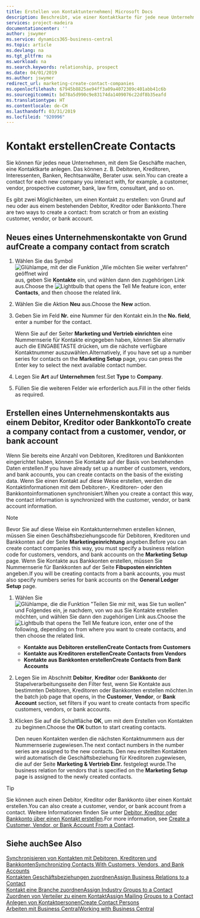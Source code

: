```yaml
---
title: Erstellen von Kontaktunternehmen| Microsoft Docs
description: Beschreibt, wie einer Kontaktkarte für jede neue Unternehmung oder potentielle neuen Unternehmung erstellt wird, mit dem Sie eine Geschäftsbeziehung haben.
services: project-madeira
documentationcenter: ''
author: jswymer
ms.service: dynamics365-business-central
ms.topic: article
ms.devlang: na
ms.tgt_pltfrm: na
ms.workload: na
ms.search.keywords: relationship, prospect
ms.date: 04/01/2019
ms.author: jswymer
redirect_url: marketing-create-contact-companies
ms.openlocfilehash: 67945b8825ae94ff3a09a4072309c401abb41c6b
ms.sourcegitcommit: bd78a5d990c9e83174da1409076c22df8b35eafd
ms.translationtype: HT
ms.contentlocale: de-CH
ms.lasthandoff: 03/31/2019
ms.locfileid: "920996"
---
```

# <a name="create-contacts"></a><span data-ttu-id="344c1-103">Kontakt erstellen</span><span class="sxs-lookup"><span data-stu-id="344c1-103">Create Contacts</span></span>
<span data-ttu-id="344c1-104">Sie können für jedes neue Unternehmen, mit dem Sie Geschäfte machen, eine Kontaktkarte anlegen. Das können z. B. Debitoren, Kreditoren, Interessenten, Banken, Rechtsanwälte, Berater usw. sein.</span><span class="sxs-lookup"><span data-stu-id="344c1-104">You can create a contact for each new company you interact with, for example, a customer, vendor, prospective customer, bank, law firm, consultant, and so on.</span></span>

<span data-ttu-id="344c1-105">Es gibt zwei Möglichkeiten, um einen Kontakt zu erstellen: von Grund auf neu oder aus einem bestehenden Debitor, Kreditor oder Bankkonto.</span><span class="sxs-lookup"><span data-stu-id="344c1-105">There are two ways to create a contact: from scratch or from an existing customer, vendor, or bank account.</span></span>

## <a name="create-a-company-contact-from-scratch"></a><span data-ttu-id="344c1-106">Neues eines Unternehmenskontakte von Grund auf</span><span class="sxs-lookup"><span data-stu-id="344c1-106">Create a company contact from scratch</span></span>
1. <span data-ttu-id="344c1-107">Wählen Sie das Symbol ![Glühlampe, mit der die Funktion „Wie möchten Sie weiter verfahren“ geöffnet wird](media/ui-search/search_small.png "Wie möchten Sie weiter verfahren?") aus, geben Sie **Kontakte** ein, und wählen dann den zugehörigen Link aus.</span><span class="sxs-lookup"><span data-stu-id="344c1-107">Choose the ![Lightbulb that opens the Tell Me feature](media/ui-search/search_small.png "Tell me what you want to do") icon, enter **Contacts**, and then choose the related link.</span></span>
2. <span data-ttu-id="344c1-108">Wählen Sie die Aktion **Neu** aus.</span><span class="sxs-lookup"><span data-stu-id="344c1-108">Choose the **New** action.</span></span>
3. <span data-ttu-id="344c1-109">Geben Sie im Feld **Nr.** eine Nummer für den Kontakt ein.</span><span class="sxs-lookup"><span data-stu-id="344c1-109">In the **No. field**, enter a number for the contact.</span></span>

    <span data-ttu-id="344c1-110">Wenn Sie auf der Seiter **Marketing und Vertrieb einrichten** eine Nummernserie für Kontakte eingegeben haben, können Sie alternativ auch die EINGABETASTE drücken, um die nächste verfügbare Kontaktnummer auszuwählen.</span><span class="sxs-lookup"><span data-stu-id="344c1-110">Alternatively, if you have set up a number series for contacts on the **Marketing Setup** page, you can press the Enter key to select the next available contact number.</span></span>  
4. <span data-ttu-id="344c1-111">Legen Sie **Art** auf **Unternehmen** fest.</span><span class="sxs-lookup"><span data-stu-id="344c1-111">Set **Type** to **Company**.</span></span>
5. <span data-ttu-id="344c1-112">Füllen Sie die weiteren Felder wie erforderlich aus.</span><span class="sxs-lookup"><span data-stu-id="344c1-112">Fill in the other fields as required.</span></span>

## <a name="to-create-a-company-contact-from-a-customer-vendor-or-bank-account"></a><span data-ttu-id="344c1-113">Erstellen eines Unternehmenskontakts aus einem Debitor, Kreditor oder Bankkonto</span><span class="sxs-lookup"><span data-stu-id="344c1-113">To create a company contact from a customer, vendor, or bank account</span></span>
<span data-ttu-id="344c1-114">Wenn Sie bereits eine Anzahl von Debitoren, Kreditoren und Bankkonten eingerichtet haben, können Sie Kontakte auf der Basis von bestehenden Daten erstellen.</span><span class="sxs-lookup"><span data-stu-id="344c1-114">If you have already set up a number of customers, vendors, and bank accounts, you can create contacts on the basis of the existing data.</span></span> <span data-ttu-id="344c1-115">Wenn Sie einen Kontakt auf diese Weise erstellen, werden die Kontaktinformationen mit dem Debitoren-, Kreditoren- oder den Bankkontoinformationen synchronisiert.</span><span class="sxs-lookup"><span data-stu-id="344c1-115">When you create a contact this way, the contact information is synchronized with the customer, vendor, or bank account information.</span></span>

> [!NOTE]  
>   <span data-ttu-id="344c1-116">Bevor Sie auf diese Weise ein Kontaktunternehmen erstellen können, müssen Sie einen Geschäftsbeziehungscode für Debitoren, Kreditoren und Bankkonten auf der Seite **Marketingeinrichtung** angeben.</span><span class="sxs-lookup"><span data-stu-id="344c1-116">Before you can create contact companies this way, you must specify a business relation code for customers, vendors, and bank accounts on the **Marketing Setup** page.</span></span> <span data-ttu-id="344c1-117">Wenn Sie Kontakte aus Bankkonten erstellen, müssen Sie Nummernserie für Bankkonten auf der Seite **Fibuposten einrichten** angeben.</span><span class="sxs-lookup"><span data-stu-id="344c1-117">If you will be creating contacts from a bank accounts, you must also specify numbers series for bank accounts on the **General Ledger Setup** page.</span></span>

1. <span data-ttu-id="344c1-118">Wählen Sie ![Glühlampe, die die Funktion "Teilen Sie mir mit, was Sie tun wollen"](media/ui-search/search_small.png "\"Teilen Sie mir mit, was Sie tun wollen\"") und Folgendes ein, je nachdem, von wo aus Sie Kontakte erstellen möchten, und wählen Sie dann den zugehörigen Link aus.</span><span class="sxs-lookup"><span data-stu-id="344c1-118">Choose the ![Lightbulb that opens the Tell Me feature](media/ui-search/search_small.png "Tell me what you want to do") icon, enter one of the following, depending on from where you want to create contacts, and then choose the related link.</span></span>
   * <span data-ttu-id="344c1-119">**Kontakte aus Debitoren erstellen**</span><span class="sxs-lookup"><span data-stu-id="344c1-119">**Create Contacts from Customers**</span></span>
   * <span data-ttu-id="344c1-120">**Kontakte aus Kreditoren erstellen**</span><span class="sxs-lookup"><span data-stu-id="344c1-120">**Create Contacts from Vendors**</span></span>
   * <span data-ttu-id="344c1-121">**Kontakte aus Bankkonten erstellen**</span><span class="sxs-lookup"><span data-stu-id="344c1-121">**Create Contacts from Bank Accounts**</span></span>
2. <span data-ttu-id="344c1-122">Legen Sie im Abschnitt **Debitor**, **Kreditor** oder **Bankkonto** der Stapelverarbeitungsseite den Filter fest, wenn Sie Kontakte aus bestimmten Debitoren, Kreditoren oder Bankkonten erstellen möchten.</span><span class="sxs-lookup"><span data-stu-id="344c1-122">In the batch job page that opens, in the **Customer**, **Vendor**, or **Bank Account** section, set filters if you want to create contacts from specific customers, vendors, or bank accounts.</span></span>
3. <span data-ttu-id="344c1-123">Klicken Sie auf die Schaltfläche **OK**, um mit dem Erstellen von Kontakten zu beginnen.</span><span class="sxs-lookup"><span data-stu-id="344c1-123">Choose the **OK** button to start creating contacts.</span></span>

    <span data-ttu-id="344c1-124">Den neuen Kontakten werden die nächsten Kontaktnummern aus der Nummernserie zugewiesen.</span><span class="sxs-lookup"><span data-stu-id="344c1-124">The next contact numbers in the number series are assigned to the new contacts.</span></span> <span data-ttu-id="344c1-125">Den neu erstellten Kontakten wird automatisch die Geschäftsbeziehung für Kreditoren zugewiesen, die auf der Seite **Marketing & Vertrieb Einr.** festgelegt wurde.</span><span class="sxs-lookup"><span data-stu-id="344c1-125">The business relation for vendors that is specified on the **Marketing Setup** page is assigned to the newly created contacts.</span></span>

> [!TIP]  
>   <span data-ttu-id="344c1-126">Sie können auch einen Debitor, Kreditor oder Bankkonto über einen Kontakt erstellen.</span><span class="sxs-lookup"><span data-stu-id="344c1-126">You can also create a customer, vendor, or bank account from a contact.</span></span> <span data-ttu-id="344c1-127">Weitere Informationen finden Sie unter [Debitor, Kreditor oder Bankkonto über einen Kontakt erstellen](marketing-how-create-contacts-new-customers-vendors-bank-accounts.md).</span><span class="sxs-lookup"><span data-stu-id="344c1-127">For more information, see [Create a Customer, Vendor, or Bank Account From a Contact](marketing-how-create-contacts-new-customers-vendors-bank-accounts.md).</span></span>

## <a name="see-also"></a><span data-ttu-id="344c1-128">Siehe auch</span><span class="sxs-lookup"><span data-stu-id="344c1-128">See Also</span></span>
[<span data-ttu-id="344c1-129">Synchronisieren von Kontakten mit Debitoren, Kreditoren und Bankkonten</span><span class="sxs-lookup"><span data-stu-id="344c1-129">Synchronizing Contacts With Customers, Vendors, and Bank Accounts</span></span>](marketing-synchronize-contacts-customers-vendors-bank-accounts.md)  
[<span data-ttu-id="344c1-130">Kontakten Geschäftsbeziehungen zuordnen</span><span class="sxs-lookup"><span data-stu-id="344c1-130">Assign Business Relations to a Contact</span></span>](marketing-business-relations.md#AssignBusRelContact)  
[<span data-ttu-id="344c1-131">Kontakt eine Branche zuordnen</span><span class="sxs-lookup"><span data-stu-id="344c1-131">Assign Industry Groups to a Contact</span></span>](marketing-industry-groups.md#AssignIndustryGroupContact)  
[<span data-ttu-id="344c1-132">Zuordnen von Verteiler zu einem Kontakt</span><span class="sxs-lookup"><span data-stu-id="344c1-132">Assign Mailing Groups to a Contact</span></span>](marketing-mailing-groups.md#AssignMailGroupContact)  
[<span data-ttu-id="344c1-133">Anlegen von Kontaktpersonen</span><span class="sxs-lookup"><span data-stu-id="344c1-133">Create Contact Persons</span></span>](marketing-create-contact-persons.md)  
[<span data-ttu-id="344c1-134">Arbeiten mit  Business Central</span><span class="sxs-lookup"><span data-stu-id="344c1-134">Working with Business Central</span></span>](ui-work-product.md)
